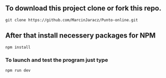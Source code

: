 ## To download this project clone or fork this repo.

```git
git clone https://github.com/MarcinJaracz/Punto-online.git
```

## After that install necessery packages for NPM

```shell
npm install
```

### To launch and test the program just type

```bash
npm run dev
```

####
